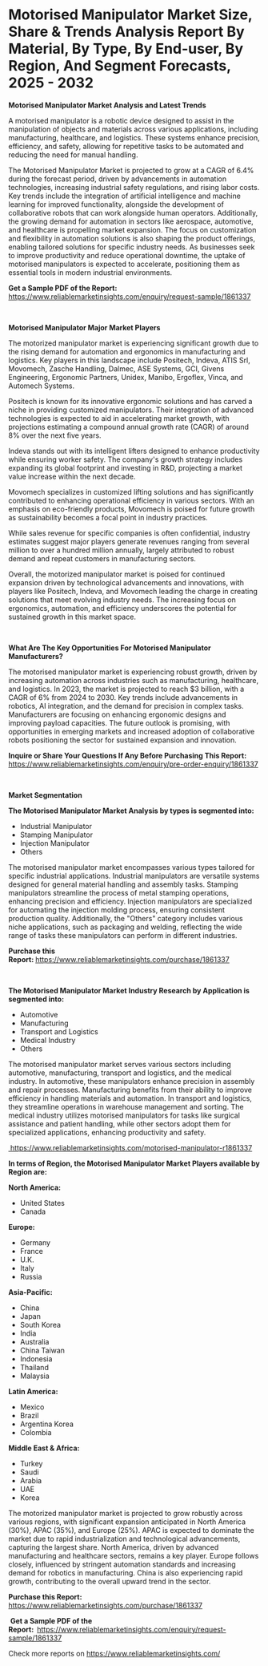 <p><h1>Motorised Manipulator Market Size, Share & Trends Analysis Report By Material, By Type, By End-user, By Region, And Segment Forecasts, 2025 - 2032</h1></p><p><strong>Motorised Manipulator Market Analysis and Latest Trends</strong></p>
<p><p>A motorised manipulator is a robotic device designed to assist in the manipulation of objects and materials across various applications, including manufacturing, healthcare, and logistics. These systems enhance precision, efficiency, and safety, allowing for repetitive tasks to be automated and reducing the need for manual handling.</p><p>The Motorised Manipulator Market is projected to grow at a CAGR of 6.4% during the forecast period, driven by advancements in automation technologies, increasing industrial safety regulations, and rising labor costs. Key trends include the integration of artificial intelligence and machine learning for improved functionality, alongside the development of collaborative robots that can work alongside human operators. Additionally, the growing demand for automation in sectors like aerospace, automotive, and healthcare is propelling market expansion. The focus on customization and flexibility in automation solutions is also shaping the product offerings, enabling tailored solutions for specific industry needs. As businesses seek to improve productivity and reduce operational downtime, the uptake of motorised manipulators is expected to accelerate, positioning them as essential tools in modern industrial environments.</p></p>
<p><strong>Get a Sample PDF of the Report:&nbsp;</strong> <a href="https://www.reliablemarketinsights.com/enquiry/request-sample/1861337?utm_campaign=3274&utm_medium=2&utm_source=Github&utm_content=ia&utm_term=12042025&utm_id=motorised-manipulator">https://www.reliablemarketinsights.com/enquiry/request-sample/1861337</a></p>
<p>&nbsp;</p>
<p><strong>Motorised Manipulator Major Market Players</strong></p>
<p><p>The motorized manipulator market is experiencing significant growth due to the rising demand for automation and ergonomics in manufacturing and logistics. Key players in this landscape include Positech, Indeva, ATIS Srl, Movomech, Zasche Handling, Dalmec, ASE Systems, GCI, Givens Engineering, Ergonomic Partners, Unidex, Manibo, Ergoflex, Vinca, and Automech Systems.</p><p>Positech is known for its innovative ergonomic solutions and has carved a niche in providing customized manipulators. Their integration of advanced technologies is expected to aid in accelerating market growth, with projections estimating a compound annual growth rate (CAGR) of around 8% over the next five years.</p><p>Indeva stands out with its intelligent lifters designed to enhance productivity while ensuring worker safety. The company's growth strategy includes expanding its global footprint and investing in R&D, projecting a market value increase within the next decade.</p><p>Movomech specializes in customized lifting solutions and has significantly contributed to enhancing operational efficiency in various sectors. With an emphasis on eco-friendly products, Movomech is poised for future growth as sustainability becomes a focal point in industry practices.</p><p>While sales revenue for specific companies is often confidential, industry estimates suggest major players generate revenues ranging from several million to over a hundred million annually, largely attributed to robust demand and repeat customers in manufacturing sectors.</p><p>Overall, the motorized manipulator market is poised for continued expansion driven by technological advancements and innovations, with players like Positech, Indeva, and Movomech leading the charge in creating solutions that meet evolving industry needs. The increasing focus on ergonomics, automation, and efficiency underscores the potential for sustained growth in this market space.</p></p>
<p>&nbsp;</p>
<p><strong>What Are The Key Opportunities For Motorised Manipulator Manufacturers?</strong></p>
<p><p>The motorised manipulator market is experiencing robust growth, driven by increasing automation across industries such as manufacturing, healthcare, and logistics. In 2023, the market is projected to reach $3 billion, with a CAGR of 6% from 2024 to 2030. Key trends include advancements in robotics, AI integration, and the demand for precision in complex tasks. Manufacturers are focusing on enhancing ergonomic designs and improving payload capacities. The future outlook is promising, with opportunities in emerging markets and increased adoption of collaborative robots positioning the sector for sustained expansion and innovation.</p></p>
<p><strong>Inquire or Share Your Questions If Any Before Purchasing This Report:</strong> <a href="https://www.reliablemarketinsights.com/enquiry/pre-order-enquiry/1861337?utm_campaign=3274&utm_medium=2&utm_source=Github&utm_content=ia&utm_term=12042025&utm_id=motorised-manipulator">https://www.reliablemarketinsights.com/enquiry/pre-order-enquiry/1861337</a></p>
<p>&nbsp;</p>
<p><strong>Market Segmentation</strong></p>
<p><strong>The Motorised Manipulator Market Analysis by types is segmented into:</strong></p>
<p><ul><li>Industrial Manipulator</li><li>Stamping Manipulator</li><li>Injection Manipulator</li><li>Others</li></ul></p>
<p><p>The motorised manipulator market encompasses various types tailored for specific industrial applications. Industrial manipulators are versatile systems designed for general material handling and assembly tasks. Stamping manipulators streamline the process of metal stamping operations, enhancing precision and efficiency. Injection manipulators are specialized for automating the injection molding process, ensuring consistent production quality. Additionally, the "Others" category includes various niche applications, such as packaging and welding, reflecting the wide range of tasks these manipulators can perform in different industries.</p></p>
<p><strong>Purchase this Report:&nbsp;</strong><a href="https://www.reliablemarketinsights.com/purchase/1861337?utm_campaign=3274&utm_medium=2&utm_source=Github&utm_content=ia&utm_term=12042025&utm_id=motorised-manipulator">https://www.reliablemarketinsights.com/purchase/1861337</a></p>
<p>&nbsp;</p>
<p><strong>The Motorised Manipulator Market Industry Research by Application is segmented into:</strong></p>
<p><ul><li>Automotive</li><li>Manufacturing</li><li>Transport and Logistics</li><li>Medical Industry</li><li>Others</li></ul></p>
<p><p>The motorised manipulator market serves various sectors including automotive, manufacturing, transport and logistics, and the medical industry. In automotive, these manipulators enhance precision in assembly and repair processes. Manufacturing benefits from their ability to improve efficiency in handling materials and automation. In transport and logistics, they streamline operations in warehouse management and sorting. The medical industry utilizes motorised manipulators for tasks like surgical assistance and patient handling, while other sectors adopt them for specialized applications, enhancing productivity and safety.</p></p>
<p><a href="https://www.reliablemarketinsights.com/motorised-manipulator-r1861337?utm_campaign=3274&utm_medium=2&utm_source=Github&utm_content=ia&utm_term=12042025&utm_id=motorised-manipulator">&nbsp;https://www.reliablemarketinsights.com/motorised-manipulator-r1861337</a></p>
<p><strong>In terms of Region, the Motorised Manipulator Market Players available by Region are:</strong></p>
<p>
    <p> <strong> North America: </strong>
        <ul>
            <li>United States</li>
            <li>Canada</li>
        </ul>
        </p> 
    <p> <strong> Europe: </strong>
        <ul>
            <li>Germany</li>
            <li>France</li>
            <li>U.K.</li>
            <li>Italy</li>
            <li>Russia</li>
        </ul>
        </p> 
    <p> <strong> Asia-Pacific: </strong>
        <ul>
            <li>China</li>
            <li>Japan</li>
            <li>South Korea</li>
            <li>India</li>
            <li>Australia</li>
            <li>China Taiwan</li>
            <li>Indonesia</li>
            <li>Thailand</li>
            <li>Malaysia</li>
        </ul>
        </p> 
    <p> <strong> Latin America: </strong>
        <ul>
            <li>Mexico</li>
            <li>Brazil</li>
            <li>Argentina Korea</li>
            <li>Colombia</li>
        </ul>
        </p> 
    <p> <strong> Middle East & Africa: </strong>
        <ul>
            <li>Turkey</li>
            <li>Saudi</li>
            <li>Arabia</li>
            <li>UAE</li>
            <li>Korea</li>
        </ul>
    </p>
    </p>
<p><p>The motorized manipulator market is projected to grow robustly across various regions, with significant expansion anticipated in North America (30%), APAC (35%), and Europe (25%). APAC is expected to dominate the market due to rapid industrialization and technological advancements, capturing the largest share. North America, driven by advanced manufacturing and healthcare sectors, remains a key player. Europe follows closely, influenced by stringent automation standards and increasing demand for robotics in manufacturing. China is also experiencing rapid growth, contributing to the overall upward trend in the sector.</p></p>
<p><strong>Purchase this Report: </strong><a href="https://www.reliablemarketinsights.com/purchase/1861337?utm_campaign=3274&utm_medium=2&utm_source=Github&utm_content=ia&utm_term=12042025&utm_id=motorised-manipulator">https://www.reliablemarketinsights.com/purchase/1861337</a></p>
<p>&nbsp;<strong>Get a Sample PDF of the Report:&nbsp;&nbsp;</strong><a href="https://www.reliablemarketinsights.com/enquiry/request-sample/1861337?utm_campaign=3274&utm_medium=2&utm_source=Github&utm_content=ia&utm_term=12042025&utm_id=motorised-manipulator">https://www.reliablemarketinsights.com/enquiry/request-sample/1861337</a></p>
<p><strong></strong></p>
<p>Check more reports on <a href="https://www.reliablemarketinsights.com/?utm_campaign=3274&utm_medium=2&utm_source=Github&utm_content=ia&utm_term=12042025&utm_id=motorised-manipulator">https://www.reliablemarketinsights.com/</a></p>